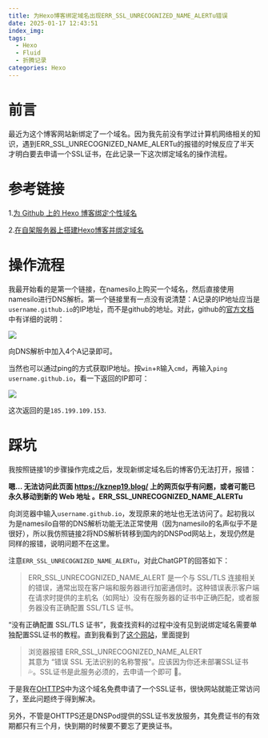 ```yaml
---
title: 为Hexo博客绑定域名出现ERR_SSL_UNRECOGNIZED_NAME_ALERTu错误
date: 2025-01-17 12:43:51
index_img:
tags:
  - Hexo
  - Fluid
  - 折腾记录
categories: Hexo
---
```


# 前言

最近为这个博客网站新绑定了一个域名。因为我先前没有学过计算机网络相关的知识，遇到ERR_SSL_UNRECOGNIZED_NAME_ALERTu的报错的时候反应了半天才明白要去申请一个SSL证书，在此记录一下这次绑定域名的操作流程。

# 参考链接

1.[为 Github 上的 Hexo 博客绑定个性域名](https://cps.ninja/2016/10/09/customize-your-blog-domain/)

2.[在自架服务器上搭建Hexo博客并绑定域名](https://www.littlelittleblack.com/Hexo/20200508-self-server-url.html)

# 操作流程

我最开始看的是第一个链接，在namesilo上购买一个域名，然后直接使用namesilo进行DNS解析。第一个链接里有一点没有说清楚：A记录的IP地址应当是`username.github.io`的IP地址，而不是github的地址。对此，github的[官方文档](https://docs.github.com/en/pages/configuring-a-custom-domain-for-your-github-pages-site/managing-a-custom-domain-for-your-github-pages-site)中有详细的说明：

![](https://i.imgur.com/ZMUsLHh.png)

向DNS解析中加入4个A记录即可。

当然也可以通过ping的方式获取IP地址。按`win`+`R`输入`cmd`，再输入`ping username.github.io`，看一下返回的IP即可：

![](https://i.imgur.com/OEH8zEM.png)


这次返回的是`185.199.109.153`.

# 踩坑

我按照链接1的步骤操作完成之后，发现新绑定域名后的博客仍无法打开，报错：

**嗯… 无法访问此页面 https://kznep19.blog/ 上的网页似乎有问题，或者可能已永久移动到新的 Web 地址 。ERR_SSL_UNRECOGNIZED_NAME_ALERTu**

向浏览器中输入`username.github.io`，发现原来的地址也无法访问了。起初我以为是namesilo自带的DNS解析功能无法正常使用（因为namesilo的名声似乎不是很好），所以我仿照链接2将NDS解析转移到国内的DNSPod网站上，发现仍然是同样的报错，说明问题不在这里。

注意`ERR_SSL_UNRECOGNIZED_NAME_ALERTu`，对此ChatGPT的回答如下：

>ERR_SSL_UNRECOGNIZED_NAME_ALERT 是一个与 SSL/TLS 连接相关的错误，通常出现在客户端和服务器进行加密通信时。这种错误表示客户端在请求时提供的主机名（如网址）没有在服务器的证书中正确匹配，或者服务器没有正确配置 SSL/TLS 证书。

“没有正确配置 SSL/TLS 证书”，我查找资料的过程中没有见到说绑定域名需要单独配置SSL证书的教程。直到我看到了[这个网站](https://github.com/lss233/chatgpt-mirai-qq-bot/issues/1146)，里面提到

>浏览器报错 ERR_SSL_UNRECOGNIZED_NAME_ALERT  
>其意为 “错误 SSL 无法识别的名称警报"。应该因为你还未部署SSL证书 💦。SSL证书是此服务必须的，去申请一个即可 🙏。

于是我在[OHTTPS](https://ohttps.com/monitor/dashboard)中为这个域名免费申请了一个SSL证书，很快网站就能正常访问了，至此问题终于得到解决。

另外，不管是OHTTPS还是DNSPod提供的SSL证书发放服务，其免费证书的有效期都只有三个月，快到期的时候要不要忘了更换证书。